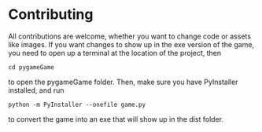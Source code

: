 <h1>Contributing</h1>
All contributions are welcome, whether you want to change code or assets like images. If you want changes to show up in the exe version of the game, you need to open up a terminal at the location of the project, then 

`cd pygameGame` 

to open the pygameGame folder. Then, make sure you have PyInstaller installed, and run

`python -m PyInstaller --onefile game.py` 

to convert the game into an exe that will show up in the dist folder. 
